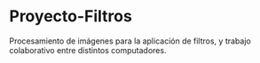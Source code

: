 # Proyecto-Filtros
Procesamiento de imágenes para la aplicación de filtros, y trabajo colaborativo entre distintos computadores.
